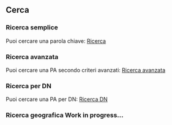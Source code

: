 ## Cerca

### Ricerca semplice

Puoi cercare una parola chiave: [Ricerca][]

### Ricerca avanzata

Puoi cercare una PA secondo criteri avanzati: [Ricerca avanzata][]

### Ricerca per DN

Puoi cercare una PA per DN: [Ricerca DN][]

### Ricerca geografica <span class="inprogress">Work in progress…</span>


  [Ricerca]: /simple-search-form.html
  [Ricerca avanzata]: /advanced-search-form.html
  [Ricerca DN]: /dn-search-form.html
